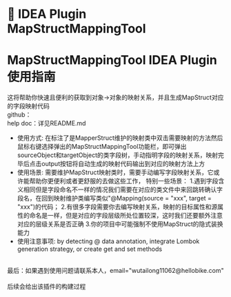 # :currency_exchange: IDEA Plugin MapStructMappingTool

<h1> MapStructMappingTool IDEA Plugin 使用指南</h1>

这将帮助你快速且便利的获取到对象->对象的映射关系，并且生成MapStruct对应的字段映射代码
<br/>github：<a href="https://github.com/fuzhengwei/vo2dto"> </a>
<br/>help doc：详见README.md<br>
<ul>
<li>使用方式: 在标注了是MapperStruct维护的映射类中双击需要映射的方法然后鼠标右键选择弹出的MapStructMappingTool功能栏，即可弹出sourceObject和targetObject的类字段树，手动指明字段的映射关系，映射完毕后点击output按钮将自动生成的映射代码输出到对应的映射方法上方</li>
<li>使用场景: 需要维护MapStruct映射类时，需要手动编写字段映射关系，它或许能帮助你更便利或者更舒服的去做这些工作，
特别一些场景：
1.遇到字段含义相同但是字段命名不一样的情况我们需要在对应的类文件中来回跳转确认字段名，在回到映射维护类编写类似"@Mapping(source = "xxx", target = "xxx")的代码；
2.有很多字段需要你去编写映射关系，映射的目标属性和源属性的命名是一样，但是对应的字段层级所处位置较深，这时我们还要额外注意对应的层级关系是否正确
3.你的项目中可能强制不使用MapStruct的隐式装换能力
</li>
<li>使用注意事项: by detecting @ data annotation, integrate Lombok generation strategy, or create get and set methods</li>
</ul>
<br/>最后：如果遇到使用问题请联系本人，email="wutailong11062@hellobike.com"<br>
<br/>后续会给出该插件的构建过程<br>
